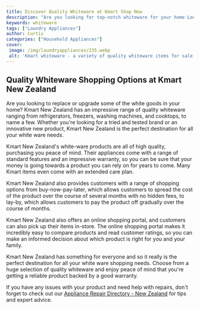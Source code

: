 ```yaml
---
title: Discover Quality Whiteware at Kmart Shop Now
description: "Are you looking for top-notch whiteware for your home Look no further than Kmart Get amazing deals on everything from kitchen appliances to laundry machines  shop now for unbeatable prices"
keywords: whiteware
tags: ["Laundry Appliances"]
author: Curtis
categories: ["Household Appliances"]
cover: 
 image: /img/laundryappliances/235.webp
 alt: 'Kmart whiteware - a variety of quality whiteware items for sale at Kmart'
---
```

## Quality Whiteware Shopping Options at Kmart New Zealand

Are you looking to replace or upgrade some of the white goods in your home? Kmart New Zealand has an impressive range of quality whiteware ranging from refrigerators, freezers, washing machines, and cooktops, to name a few. Whether you're looking for a tried and tested brand or an innovative new product, Kmart New Zealand is the perfect destination for all your white ware needs.

Kmart New Zealand's white-ware products are all of high quality, purchasing you peace of mind. Their appliances come with a range of standard features and an impressive warranty, so you can be sure that your money is going towards a product you can rely on for years to come. Many Kmart items even come with an extended care plan.

Kmart New Zealand also provides customers with a range of shopping options from buy-now-pay-later, which allows customers to spread the cost of the product over the course of several months with no hidden fees, to lay-by, which allows customers to pay the product off gradually over the course of months.

Kmart New Zealand also offers an online shopping portal, and customers can also pick up their items in-store. The online shopping portal makes it incredibly easy to compare products and read customer ratings, so you can make an informed decision about which product is right for you and your family.

Kmart New Zealand has something for everyone and so it really is the perfect destination for all your white ware shopping needs. Choose from a huge selection of quality whiteware and enjoy peace of mind that you're getting a reliable product backed by a good warranty.

If you have any issues with your product and need help with repairs, don't forget to check out our [Appliance Repair Directory - New Zealand](./pages/appliance-repair-technicians/new-zealand) for tips and expert advice.
